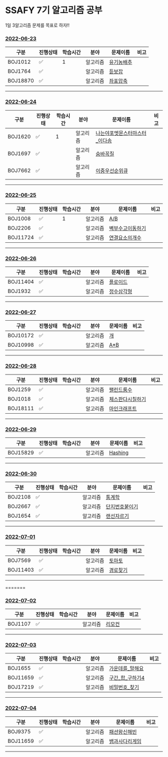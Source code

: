 # SSAFY 7기 알고리즘 공부

1일 3알고리즘 문제를 목표로 하자!!

### [2022-06-23](/2022-06/0623)

| 구분     | 진행상태           | 학습시간 | 분야     | 문제이름                                 | 비고 |
| -------- | ------------------ | -------- | -------- | ---------------------------------------- | ---- |
| BOJ1012  | :white_check_mark: | 1        | 알고리즘 | [유기농배추](/2022-06/0623/BOJ1012.java) |      |
| BOJ1764  | :white_check_mark: |          | 알고리즘 | [듣보잡](/2022-06/0623/BOJ1764.java)     |      |
| BOJ18870 | :white_check_mark: |          | 알고리즘 | [좌표압축](/2022-06/0623/BOJ18870.java)  |      |

---

### [2022-06-24](/2022-06/0624)

| 구분    | 진행상태           | 학습시간 | 분야     | 문제이름                                                     | 비고 |
| ------- | ------------------ | -------- | -------- | ------------------------------------------------------------ | ---- |
| BOJ1620 | :white_check_mark: | 1        | 알고리즘 | [나는야포멧몬스터마스터\_이다솜](/2022-06/0624/BOJ1620.java) |      |
| BOJ1697 | :white_check_mark: |          | 알고리즘 | [숨바꼭질](/2022-06/0624/BOJ1697.java)                       |      |
| BOJ7662 | :white_check_mark: |          | 알고리즘 | [이중우선순위큐](/2022-06/0624/BOJ18870.java)                |      |

---

### [2022-06-25](/2022-06/0625)

| 구분     | 진행상태           | 학습시간 | 분야     | 문제이름                                       | 비고 |
| -------- | ------------------ | -------- | -------- | ---------------------------------------------- | ---- |
| BOJ1008  | :white_check_mark: | 1        | 알고리즘 | [A/B](/2022-06/0625/BOJ1008.java)              |      |
| BOJ2206  | :white_check_mark: |          | 알고리즘 | [벽부수고이동하기](/2022-06/0625/BOJ2206.java) |      |
| BOJ11724 | :white_check_mark: |          | 알고리즘 | [연결요소의개수](/2022-06/0625/BOJ11724.java)  |      |

---

### [2022-06-26](/2022-06/0626)

| 구분     | 진행상태           | 학습시간 | 분야     | 문제이름                                 | 비고 |
| -------- | ------------------ | -------- | -------- | ---------------------------------------- | ---- |
| BOJ11404 | :white_check_mark: |          | 알고리즘 | [플로이드](/2022-06/0626/BOJ11404.java)  |      |
| BOJ1932  | :white_check_mark: |          | 알고리즘 | [정수삼각형](/2022-06/0626/BOJ1932.java) |      |

---

### [2022-06-27](/2022-06/0627)

| 구분     | 진행상태           | 학습시간 | 분야     | 문제이름                            | 비고 |
| -------- | ------------------ | -------- | -------- | ----------------------------------- | ---- |
| BOJ10172 | :white_check_mark: |          | 알고리즘 | [개](/2022-06/0627/BOJ10172.java)   |      |
| BOJ10998 | :white_check_mark: |          | 알고리즘 | [A\*B](/2022-06/0627/BOJ10998.java) |      |

---

### [2022-06-28](/2022-06/0628)

| 구분     | 진행상태           | 학습시간 | 분야     | 문제이름                                       | 비고 |
| -------- | ------------------ | -------- | -------- | ---------------------------------------------- | ---- |
| BOJ1259  | :white_check_mark: |          | 알고리즘 | [팰린드룸수](/2022-06/0628/BOJ1259.java)       |      |
| BOJ1018  | :white_check_mark: |          | 알고리즘 | [체스판다시칠하기](/2022-06/0628/BOJ1259.java) |      |
| BOJ18111 | :white_check_mark: |          | 알고리즘 | [마인크래프트](/2022-06/0628/BOJ18111.java)    |      |

---

### [2022-06-29](/2022-06/0629)

| 구분     | 진행상태           | 학습시간 | 분야     | 문제이름                               | 비고 |
| -------- | ------------------ | -------- | -------- | -------------------------------------- | ---- |
| BOJ15829 | :white_check_mark: |          | 알고리즘 | [Hashing](/2022-06/0629/BOJ15829.java) |      |

---

### [2022-06-30](/2022-06/0630)

| 구분    | 진행상태           | 학습시간 | 분야     | 문제이름                                     | 비고 |
| ------- | ------------------ | -------- | -------- | -------------------------------------------- | ---- |
| BOJ2108 | :white_check_mark: |          | 알고리즘 | [통계학](/2022-06/0630/BOJ2108.java)         |      |
| BOJ2667 | :white_check_mark: |          | 알고리즘 | [단지번호붙이기](/2022-06/0630/BOJ2667.java) |      |
| BOJ1654 | :white_check_mark: |          | 알고리즘 | [랜선자르기](/2022-06/0630/BOJ1654.java)     |      |

---

### [2022-07-01](/2022-07/0701)

| 구분     | 진행상태           | 학습시간 | 분야     | 문제이름                                | 비고 |
| -------- | ------------------ | -------- | -------- | --------------------------------------- | ---- |
| BOJ7569  | :white_check_mark: |          | 알고리즘 | [토마토](/2022-07/0701/BOJ7569.java)    |      |
| BOJ11403 | :white_check_mark: |          | 알고리즘 | [경로찾기](/2022-07/0701/BOJ11403.java) |      |

---

=======

### [2022-07-02](/2022-07/0702)

| 구분    | 진행상태           | 학습시간 | 분야     | 문제이름                             | 비고 |
| ------- | ------------------ | -------- | -------- | ------------------------------------ | ---- |
| BOJ1107 | :white_check_mark: |          | 알고리즘 | [리모컨](/2022-07/0702/BOJ1107.java) |      |

---

### [2022-07-03](/2022-07/0703)

| 구분     | 진행상태           | 학습시간 | 분야     | 문제이름                                         | 비고 |
| -------- | ------------------ | -------- | -------- | ------------------------------------------------ | ---- |
| BOJ1655  | :white_check_mark: |          | 알고리즘 | [가운데를\_말해요](/2022-07/0703/BOJ1655.java)   |      |
| BOJ11659 | :white_check_mark: |          | 알고리즘 | [구간\_합\_구하기4](/2022-07/0703/BOJ11659.java) |      |
| BOJ17219 | :white_check_mark: |          | 알고리즘 | [비밀번호\_찾기](/2022-07/0703/BOJ17219.java)    |      |

---

### [2022-07-04](/2022-07/0704)

| 구분     | 진행상태           | 학습시간 | 분야     | 문제이름                                      | 비고 |
| -------- | ------------------ | -------- | -------- | --------------------------------------------- | ---- |
| BOJ9375  | :white_check_mark: |          | 알고리즘 | [패션왕신해빈](/2022-07/0704/BOJ9375.java)    |      |
| BOJ11659 | :white_check_mark: |          | 알고리즘 | [뱀과사다리게임](/2022-07/0704/BOJ16928.java) |      |

---
